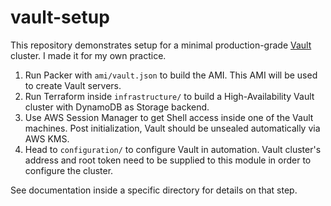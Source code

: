 # vault-setup
This repository demonstrates setup for a minimal production-grade [Vault](https://www.vaultproject.io/) cluster. I made it for my own practice.

1. Run Packer with `ami/vault.json` to build the AMI. This AMI will be used to create Vault servers.
2. Run Terraform inside `infrastructure/` to build a High-Availability Vault cluster with DynamoDB as Storage backend.
3. Use AWS Session Manager to get Shell access inside one of the Vault machines. Post initialization, Vault should be unsealed automatically via AWS KMS.
4. Head to `configuration/` to configure Vault in automation. Vault cluster's address and root token need to be supplied to this module in order to configure the cluster.

See documentation inside a specific directory for details on that step.
